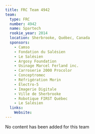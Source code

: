 ```yaml
---
title: FRC Team 4942
team:
  type: FRC
  number: 4942
  name: Spartech
  rookie_year: 2014
  location: Sherbrooke, Québec, Canada
  sponsors:
    - Camso
    - Fondation du Salésien
    - Le Salésien
    - Argosy Foundation
    - Usinage Marcel Ferland inc.
    - Carroserie 2000 Procolor
    - Conceptromec
    - Réfrigération Morin
    - Électro-5
    - Imagerie Digitale
    - Ville de Sherbrooke
    - Robotique FIRST Québec
    - Le Salésien
  links:
    Website: 
---
```

No content has been added for this team